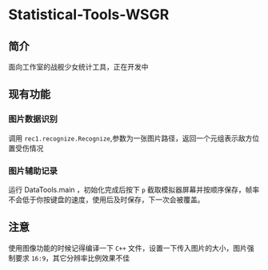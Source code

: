 # Statistical-Tools-WSGR
## 简介
面向工作室的战舰少女统计工具，正在开发中
## 现有功能
### 图片数据识别
调用 `rec1.recognize.Recognize`,参数为一张图片路径，返回一个元组表示敌方位置受伤情况
### 图片辅助记录
运行 DataTools.main ，初始化完成后按下 `p` 截取模拟器屏幕并按顺序保存，帧率不会低于你按键盘的速度，使用后及时保存，下一次会被覆盖。
## 注意
使用图像功能的时候记得编译一下 `C++` 文件，设置一下传入图片的大小，图片强制要求 `16:9`，其它分辨率比例效果不佳
